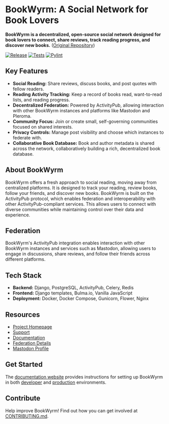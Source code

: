 # BookWyrm: A Social Network for Book Lovers

**BookWyrm is a decentralized, open-source social network designed for book lovers to connect, share reviews, track reading progress, and discover new books.** ([Original Repository](https://github.com/bookwyrm-social/bookwyrm))

[![Release](https://img.shields.io/github/release/bookwyrm-social/bookwyrm.svg?colorB=58839b)](https://github.com/bookwyrm-social/bookwyrm/releases)
[![Tests](https://github.com/bookwyrm-social/bookwyrm/actions/workflows/django-tests.yml/badge.svg)](https://github.com/bookwyrm-social/bookwyrm/actions/workflows/django-tests.yml)
[![Pylint](https://github.com/bookwyrm-social/bookwyrm/actions/workflows/pylint.yml/badge.svg)](https://github.com/bookwyrm-social/bookwyrm/actions/workflows/pylint.yml)

## Key Features

*   **Social Reading:** Share reviews, discuss books, and post quotes with fellow readers.
*   **Reading Activity Tracking:** Keep a record of books read, want-to-read lists, and reading progress.
*   **Decentralized Federation:** Powered by ActivityPub, allowing interaction with other BookWyrm instances and platforms like Mastodon and Pleroma.
*   **Community Focus:** Join or create small, self-governing communities focused on shared interests.
*   **Privacy Controls:** Manage post visibility and choose which instances to federate with.
*   **Collaborative Book Database:**  Book and author metadata is shared across the network, collaboratively building a rich, decentralized book database.

## About BookWyrm

BookWyrm offers a fresh approach to social reading, moving away from centralized platforms. It is designed to track your reading, review books, follow your friends, and discover new books. BookWyrm is built on the ActivityPub protocol, which enables federation and interoperability with other ActivityPub-compliant services. This allows users to connect with diverse communities while maintaining control over their data and experience.

## Federation

BookWyrm's ActivityPub integration enables interaction with other BookWyrm instances and services such as Mastodon, allowing users to engage in discussions, share reviews, and follow their friends across different platforms.

## Tech Stack

*   **Backend:** Django, PostgreSQL, ActivityPub, Celery, Redis
*   **Frontend:** Django templates, Bulma.io, Vanilla JavaScript
*   **Deployment:** Docker, Docker Compose, Gunicorn, Flower, Nginx

## Resources

*   [Project Homepage](https://joinbookwyrm.com/)
*   [Support](https://patreon.com/bookwyrm)
*   [Documentation](https://docs.joinbookwyrm.com/)
*   [Federation Details](https://github.com/bookwyrm-social/bookwyrm/blob/main/FEDERATION.md)
*   [Mastodon Profile](https://tech.lgbt/@bookwyrm)

## Get Started

The [documentation website](https://docs.joinbookwyrm.com/) provides instructions for setting up BookWyrm in both [developer](https://docs.joinbookwyrm.com/install-dev.html) and [production](https://docs.joinbookwyrm.com/install-prod.html) environments.

## Contribute

Help improve BookWyrm!  Find out how you can get involved at [CONTRIBUTING.md](https://github.com/bookwyrm-social/bookwyrm/blob/main/CONTRIBUTING.md).